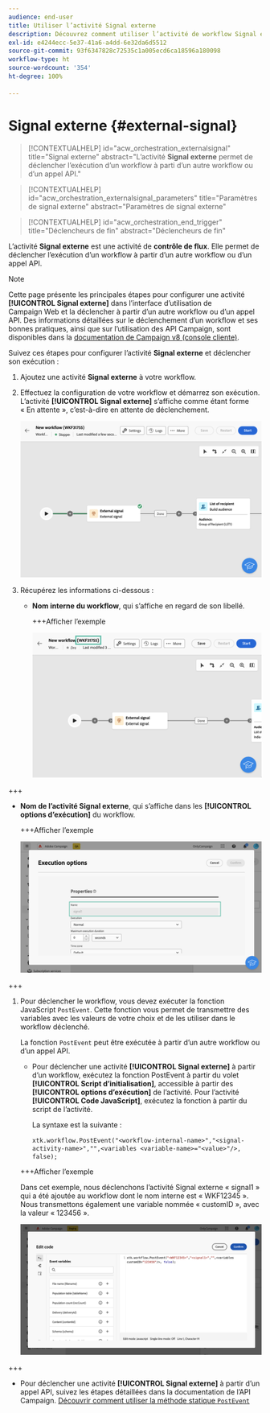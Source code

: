 ```yaml
---
audience: end-user
title: Utiliser l’activité Signal externe
description: Découvrez comment utiliser l’activité de workflow Signal externe
exl-id: e4244ecc-5e37-41a6-a4dd-6e32da6d5512
source-git-commit: 93f6347828c72535c1a005ecd6ca18596a180098
workflow-type: ht
source-wordcount: '354'
ht-degree: 100%

---
```


# Signal externe {#external-signal}

<!--External Signal End-->

>[!CONTEXTUALHELP]
>id="acw_orchestration_externalsignal"
>title="Signal externe"
>abstract="L’activité **Signal externe** permet de déclencher l’exécution d’un workflow à parti d’un autre workflow ou d’un appel API."

>[!CONTEXTUALHELP]
>id="acw_orchestration_externalsignal_parameters"
>title="Paramètres de signal externe"
>abstract="Paramètres de signal externe"

>[!CONTEXTUALHELP]
>id="acw_orchestration_end_trigger"
>title="Déclencheurs de fin"
>abstract="Déclencheurs de fin"

L’activité **Signal externe** est une activité de **contrôle de flux**. Elle permet de déclencher l’exécution d’un workflow à partir d’un autre workflow ou d’un appel API.

>[!NOTE]
>
>Cette page présente les principales étapes pour configurer une activité **[!UICONTROL Signal externe]** dans l’interface d’utilisation de Campaign Web et la déclencher à partir d’un autre workflow ou d’un appel API. Des informations détaillées sur le déclenchement d’un workflow et ses bonnes pratiques, ainsi que sur l’utilisation des API Campaign, sont disponibles dans la [documentation de Campaign v8 (console cliente)](https://experienceleague.adobe.com/fr/docs/campaign/automation/workflows/advanced-management/javascript-in-workflows#trigger-example).

Suivez ces étapes pour configurer l’activité **Signal externe** et déclencher son exécution :

1. Ajoutez une activité **Signal externe** à votre workflow.

1. Effectuez la configuration de votre workflow et démarrez son exécution. L’activité **[!UICONTROL Signal externe]** s’affiche comme étant forme « En attente », c’est-à-dire en attente de déclenchement.

   ![](../assets/external-signal-pending.png)

1. Récupérez les informations ci-dessous :

   * **Nom interne du workflow**, qui s’affiche en regard de son libellé.

     +++Afficher l’exemple

     ![](../assets/external-signal-workflow-name.png)

+++

   * **Nom de l’activité Signal externe**, qui s’affiche dans les **[!UICONTROL options d’exécution]** du workflow.

     +++Afficher l’exemple

     ![](../assets/external-signal-name.png)

+++

1. Pour déclencher le workflow, vous devez exécuter la fonction JavaScript `PostEvent`. Cette fonction vous permet de transmettre des variables avec les valeurs de votre choix et de les utiliser dans le workflow déclenché.

   La fonction `PostEvent` peut être exécutée à partir d’un autre workflow ou d’un appel API.

   * Pour déclencher une activité **[!UICONTROL Signal externe]** à partir d’un workflow, exécutez la fonction PostEvent à partir du volet **[!UICONTROL Script d’initialisation]**, accessible à partir des **[!UICONTROL options d’exécution]** de l’activité. Pour l’activité **[!UICONTROL Code JavaScript]**, exécutez la fonction à partir du script de l’activité.

     La syntaxe est la suivante :

     ```
     xtk.workflow.PostEvent("<workflow-internal-name>","<signal-activity-name>","",<variables <variable-name>="<value>"/>, false);
     ```

   +++Afficher l’exemple

   Dans cet exemple, nous déclenchons l’activité Signal externe « signal1 » qui a été ajoutée au workflow dont le nom interne est « WKF12345 ». Nous transmettons également une variable nommée « customID », avec la valeur « 123456 ».

   ![](../assets/external-signal-sample.png)

+++

   * Pour déclencher une activité **[!UICONTROL Signal externe]** à partir d’un appel API, suivez les étapes détaillées dans la documentation de l’API Campaign. [Découvrir comment utiliser la méthode statique `PostEvent`](https://experienceleague.adobe.com/developer/campaign-api/api/sm-workflow-PostEvent.html?lang=fr)
